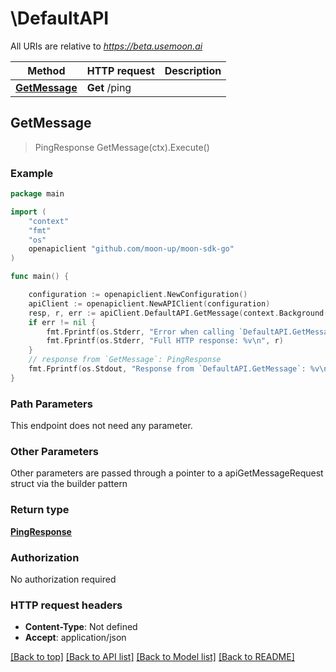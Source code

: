 # \DefaultAPI

All URIs are relative to *https://beta.usemoon.ai*

Method | HTTP request | Description
------------- | ------------- | -------------
[**GetMessage**](DefaultAPI.md#GetMessage) | **Get** /ping | 



## GetMessage

> PingResponse GetMessage(ctx).Execute()



### Example

```go
package main

import (
	"context"
	"fmt"
	"os"
	openapiclient "github.com/moon-up/moon-sdk-go"
)

func main() {

	configuration := openapiclient.NewConfiguration()
	apiClient := openapiclient.NewAPIClient(configuration)
	resp, r, err := apiClient.DefaultAPI.GetMessage(context.Background()).Execute()
	if err != nil {
		fmt.Fprintf(os.Stderr, "Error when calling `DefaultAPI.GetMessage``: %v\n", err)
		fmt.Fprintf(os.Stderr, "Full HTTP response: %v\n", r)
	}
	// response from `GetMessage`: PingResponse
	fmt.Fprintf(os.Stdout, "Response from `DefaultAPI.GetMessage`: %v\n", resp)
}
```

### Path Parameters

This endpoint does not need any parameter.

### Other Parameters

Other parameters are passed through a pointer to a apiGetMessageRequest struct via the builder pattern


### Return type

[**PingResponse**](PingResponse.md)

### Authorization

No authorization required

### HTTP request headers

- **Content-Type**: Not defined
- **Accept**: application/json

[[Back to top]](#) [[Back to API list]](../README.md#documentation-for-api-endpoints)
[[Back to Model list]](../README.md#documentation-for-models)
[[Back to README]](../README.md)

